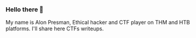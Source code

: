 ### Hello there 👋
My name is Alon Presman, Ethical hacker and CTF player on THM and HTB platforms.
I'll share here CTFs writeups.

